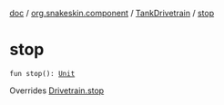 [doc](../../index.md) / [org.snakeskin.component](../index.md) / [TankDrivetrain](index.md) / [stop](./stop.md)

# stop

`fun stop(): `[`Unit`](https://kotlinlang.org/api/latest/jvm/stdlib/kotlin/-unit/index.html)

Overrides [Drivetrain.stop](../-drivetrain/stop.md)


